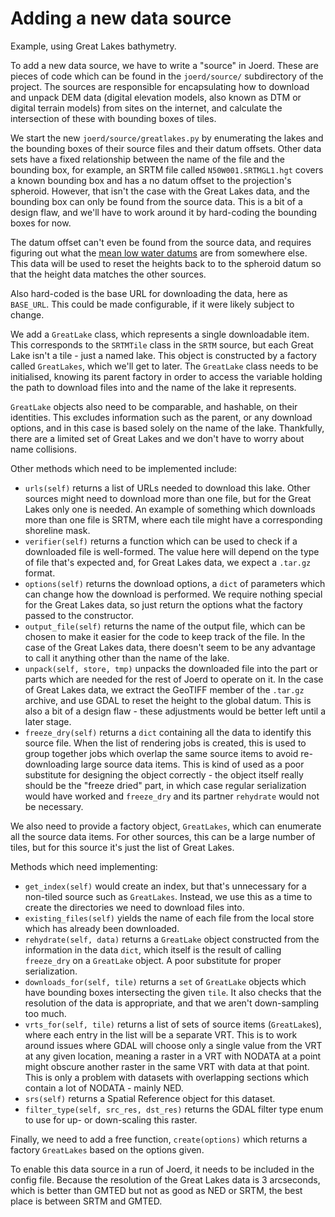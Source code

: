 # Adding a new data source

Example, using Great Lakes bathymetry.

To add a new data source, we have to write a "source" in Joerd. These are pieces of code which can be found in the `joerd/source/` subdirectory of the project. The sources are responsible for encapsulating how to download and unpack DEM data (digital elevation models, also known as DTM or digital terrain models) from sites on the internet, and calculate the intersection of these with bounding boxes of tiles.

We start the new `joerd/source/greatlakes.py` by enumerating the lakes and the bounding boxes of their source files and their datum offsets. Other data sets have a fixed relationship between the name of the file and the bounding box, for example, an SRTM file called `N50W001.SRTMGL1.hgt` covers a known bounding box and has a no datum offset to the projection's spheroid. However, that isn't the case with the Great Lakes data, and the bounding box can only be found from the source data. This is a bit of a design flaw, and we'll have to work around it by hard-coding the bounding boxes for now.

The datum offset can't even be found from the source data, and requires figuring out what the [mean low water datums](https://tidesandcurrents.noaa.gov/gldatums.html) are from somewhere else. This data will be used to reset the heights back to to the spheroid datum so that the height data matches the other sources.

Also hard-coded is the base URL for downloading the data, here as `BASE_URL`. This could be made configurable, if it were likely subject to change.

We add a `GreatLake` class, which represents a single downloadable item. This corresponds to the `SRTMTile` class in the `SRTM` source, but each Great Lake isn't a tile - just a named lake. This object is constructed by a factory called `GreatLakes`, which we'll get to later. The `GreatLake` class needs to be initialised, knowing its parent factory in order to access the variable holding the path to download files into and the name of the lake it represents.

`GreatLake` objects also need to be comparable, and hashable, on their identities. This excludes information such as the parent, or any download options, and in this case is based solely on the name of the lake. Thankfully, there are a limited set of Great Lakes and we don't have to worry about name collisions.

Other methods which need to be implemented include:

* `urls(self)` returns a list of URLs needed to download this lake. Other sources might need to download more than one file, but for the Great Lakes only one is needed. An example of something which downloads more than one file is SRTM, where each tile might have a corresponding shoreline mask.
* `verifier(self)` returns a function which can be used to check if a downloaded file is well-formed. The value here will depend on the type of file that's expected and, for Great Lakes data, we expect a `.tar.gz` format.
* `options(self)` returns the download options, a `dict` of parameters which can change how the download is performed. We require nothing special for the Great Lakes data, so just return the options what the factory passed to the constructor.
* `output_file(self)` returns the name of the output file, which can be chosen to make it easier for the code to keep track of the file. In the case of the Great Lakes data, there doesn't seem to be any advantage to call it anything other than the name of the lake.
* `unpack(self, store, tmp)` unpacks the downloaded file into the part or parts which are needed for the rest of Joerd to operate on it. In the case of Great Lakes data, we extract the GeoTIFF member of the `.tar.gz` archive, and use GDAL to reset the height to the global datum. This is also a bit of a design flaw - these adjustments would be better left until a later stage.
* `freeze_dry(self)` returns a `dict` containing all the data to identify this source file. When the list of rendering jobs is created, this is used to group together jobs which overlap the same source items to avoid re-downloading large source data items. This is kind of used as a poor substitute for designing the object correctly - the object itself really should be the "freeze dried" part, in which case regular serialization would have worked and `freeze_dry` and its partner `rehydrate` would not be necessary.

We also need to provide a factory object, `GreatLakes`, which can enumerate all the source data items. For other sources, this can be a large number of tiles, but for this source it's just the list of Great Lakes.

Methods which need implementing:

* `get_index(self)` would create an index, but that's unnecessary for a non-tiled source such as `GreatLakes`. Instead, we use this as a time to create the directories we need to download files into.
* `existing_files(self)` yields the name of each file from the local store which has already been downloaded.
* `rehydrate(self, data)` returns a `GreatLake` object constructed from the information in the data `dict`, which itself is the result of calling `freeze_dry` on a `GreatLake` object. A poor substitute for proper serialization.
* `downloads_for(self, tile)` returns a `set` of `GreatLake` objects which have bounding boxes intersecting the given `tile`. It also checks that the resolution of the data is appropriate, and that we aren't down-sampling too much.
* `vrts_for(self, tile)` returns a list of sets of source items (`GreatLake`s), where each entry in the list will be a separate VRT. This is to work around issues where GDAL will choose only a single value from the VRT at any given location, meaning a raster in a VRT with NODATA at a point might obscure another raster in the same VRT with data at that point. This is only a problem with datasets with overlapping sections which contain a lot of NODATA - mainly NED.
* `srs(self)` returns a Spatial Reference object for this dataset.
* `filter_type(self, src_res, dst_res)` returns the GDAL filter type enum to use for up- or down-scaling this raster.

Finally, we need to add a free function, `create(options)` which returns a factory `GreatLakes` based on the options given.

To enable this data source in a run of Joerd, it needs to be included in the config file. Because the resolution of the Great Lakes data is 3 arcseconds, which is better than GMTED but not as good as NED or SRTM, the best place is between SRTM and GMTED.

